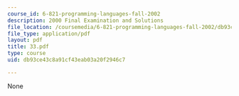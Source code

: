 ```yaml
---
course_id: 6-821-programming-languages-fall-2002
description: 2000 Final Examination and Solutions
file_location: /coursemedia/6-821-programming-languages-fall-2002/db93ce43c8a91cf43eab03a20f2946c7_33.pdf
file_type: application/pdf
layout: pdf
title: 33.pdf
type: course
uid: db93ce43c8a91cf43eab03a20f2946c7

---
```

None